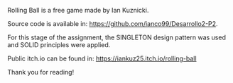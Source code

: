 Rolling Ball is a free game made by Ian Kuznicki.

Source code is available in: https://github.com/ianco99/Desarrollo2-P2.

For this stage of the assignment, the SINGLETON design pattern was used and SOLID principles were applied.

Public itch.io can be found in: https://iankuz25.itch.io/rolling-ball

Thank you for reading!